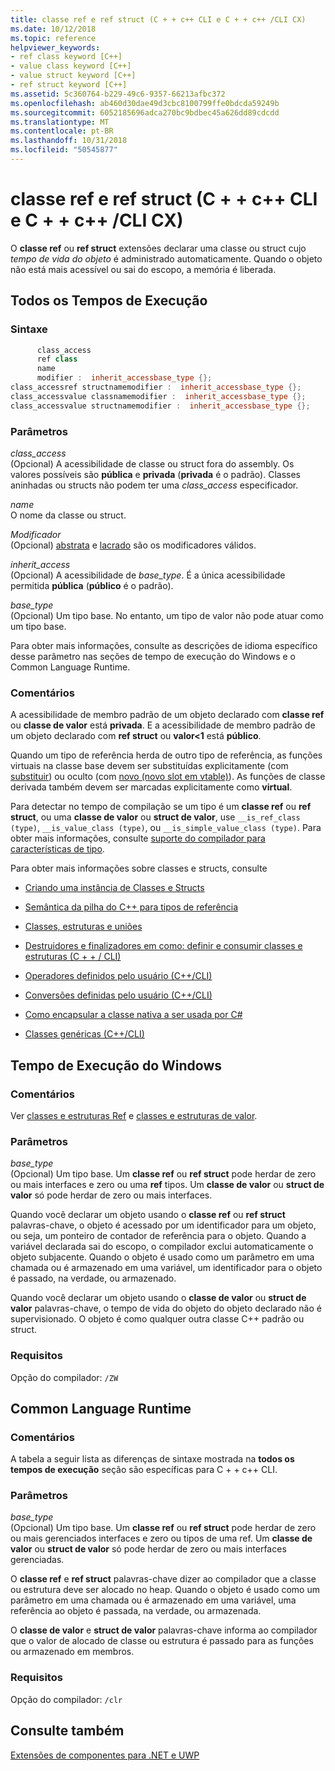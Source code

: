 ```yaml
---
title: classe ref e ref struct (C + + c++ CLI e C + + c++ /CLI CX)
ms.date: 10/12/2018
ms.topic: reference
helpviewer_keywords:
- ref class keyword [C++]
- value class keyword [C++]
- value struct keyword [C++]
- ref struct keyword [C++]
ms.assetid: 5c360764-b229-49c6-9357-66213afbc372
ms.openlocfilehash: ab460d30dae49d3cbc8100799ffe0bdcda59249b
ms.sourcegitcommit: 6052185696adca270bc9bdbec45a626dd89cdcdd
ms.translationtype: MT
ms.contentlocale: pt-BR
ms.lasthandoff: 10/31/2018
ms.locfileid: "50545877"
---
```

# <a name="ref-class-and-ref-struct--ccli-and-ccx"></a>classe ref e ref struct (C + + c++ CLI e C + + c++ /CLI CX)

O **classe ref** ou **ref struct** extensões declarar uma classe ou struct cujo *tempo de vida do objeto* é administrado automaticamente. Quando o objeto não está mais acessível ou sai do escopo, a memória é liberada.

## <a name="all-runtimes"></a>Todos os Tempos de Execução

### <a name="syntax"></a>Sintaxe

```cpp
      class_access
      ref class
      name
      modifier :  inherit_accessbase_type {};
class_accessref structnamemodifier :  inherit_accessbase_type {};
class_accessvalue classnamemodifier :  inherit_accessbase_type {};
class_accessvalue structnamemodifier :  inherit_accessbase_type {};

```

### <a name="parameters"></a>Parâmetros

*class_access*<br/>
(Opcional) A acessibilidade de classe ou struct fora do assembly. Os valores possíveis são **pública** e **privada** (**privada** é o padrão). Classes aninhadas ou structs não podem ter uma *class_access* especificador.

*name*<br/>
O nome da classe ou struct.

*Modificador*<br/>
(Opcional) [abstrata](../windows/abstract-cpp-component-extensions.md) e [lacrado](../windows/sealed-cpp-component-extensions.md) são os modificadores válidos.

*inherit_access*<br/>
(Opcional) A acessibilidade de *base_type*. É a única acessibilidade permitida **pública** (**público** é o padrão).

*base_type*<br/>
(Opcional) Um tipo base. No entanto, um tipo de valor não pode atuar como um tipo base.

Para obter mais informações, consulte as descrições de idioma específico desse parâmetro nas seções de tempo de execução do Windows e o Common Language Runtime.

### <a name="remarks"></a>Comentários

A acessibilidade de membro padrão de um objeto declarado com **classe ref** ou **classe de valor** está **privada**. E a acessibilidade de membro padrão de um objeto declarado com **ref struct** ou **valor&lt;1** está **público**.

Quando um tipo de referência herda de outro tipo de referência, as funções virtuais na classe base devem ser substituídas explicitamente (com [substituir](../windows/override-cpp-component-extensions.md)) ou oculto (com [novo (novo slot em vtable)](../windows/new-new-slot-in-vtable-cpp-component-extensions.md)). As funções de classe derivada também devem ser marcadas explicitamente como **virtual**.

Para detectar no tempo de compilação se um tipo é um **classe ref** ou **ref struct**, ou uma **classe de valor** ou **struct de valor**, use `__is_ref_class (type)`, `__is_value_class (type)`, ou `__is_simple_value_class (type)`. Para obter mais informações, consulte [suporte do compilador para características de tipo](../windows/compiler-support-for-type-traits-cpp-component-extensions.md).

Para obter mais informações sobre classes e structs, consulte

- [Criando uma instância de Classes e Structs](../dotnet/how-to-define-and-consume-classes-and-structs-cpp-cli.md)

- [Semântica da pilha do C++ para tipos de referência](../dotnet/cpp-stack-semantics-for-reference-types.md)

- [Classes, estruturas e uniões](../cpp/classes-and-structs-cpp.md)

- [Destruidores e finalizadores em como: definir e consumir classes e estruturas (C + + / CLI)](../dotnet/how-to-define-and-consume-classes-and-structs-cpp-cli.md#BKMK_Destructors_and_finalizers)

- [Operadores definidos pelo usuário (C++/CLI)](../dotnet/user-defined-operators-cpp-cli.md)

- [Conversões definidas pelo usuário (C++/CLI)](../dotnet/user-defined-conversions-cpp-cli.md)

- [Como encapsular a classe nativa a ser usada por C#](../dotnet/how-to-wrap-native-class-for-use-by-csharp.md)

- [Classes genéricas (C++/CLI)](../windows/generic-classes-cpp-cli.md)

## <a name="windows-runtime"></a>Tempo de Execução do Windows

### <a name="remarks"></a>Comentários

Ver [classes e estruturas Ref](../cppcx/ref-classes-and-structs-c-cx.md) e [classes e estruturas de valor](https://msdn.microsoft.com/library/windows/apps/hh699861.aspx).

### <a name="parameters"></a>Parâmetros

*base_type*<br/>
(Opcional) Um tipo base. Um **classe ref** ou **ref struct** pode herdar de zero ou mais interfaces e zero ou uma **ref** tipos. Um **classe de valor** ou **struct de valor** só pode herdar de zero ou mais interfaces.

Quando você declarar um objeto usando o **classe ref** ou **ref struct** palavras-chave, o objeto é acessado por um identificador para um objeto, ou seja, um ponteiro de contador de referência para o objeto. Quando a variável declarada sai do escopo, o compilador exclui automaticamente o objeto subjacente. Quando o objeto é usado como um parâmetro em uma chamada ou é armazenado em uma variável, um identificador para o objeto é passado, na verdade, ou armazenado.

Quando você declarar um objeto usando o **classe de valor** ou **struct de valor** palavras-chave, o tempo de vida do objeto do objeto declarado não é supervisionado. O objeto é como qualquer outra classe C++ padrão ou struct.

### <a name="requirements"></a>Requisitos

Opção do compilador: `/ZW`

## <a name="common-language-runtime"></a>Common Language Runtime

### <a name="remarks"></a>Comentários

A tabela a seguir lista as diferenças de sintaxe mostrada na **todos os tempos de execução** seção são específicas para C + + c++ CLI.

### <a name="parameters"></a>Parâmetros

*base_type*<br/>
(Opcional) Um tipo base. Um **classe ref** ou **ref struct** pode herdar de zero ou mais gerenciados interfaces e zero ou tipos de uma ref. Um **classe de valor** ou **struct de valor** só pode herdar de zero ou mais interfaces gerenciadas.

O **classe ref** e **ref struct** palavras-chave dizer ao compilador que a classe ou estrutura deve ser alocado no heap. Quando o objeto é usado como um parâmetro em uma chamada ou é armazenado em uma variável, uma referência ao objeto é passada, na verdade, ou armazenada.

O **classe de valor** e **struct de valor** palavras-chave informa ao compilador que o valor de alocado de classe ou estrutura é passado para as funções ou armazenado em membros.

### <a name="requirements"></a>Requisitos

Opção do compilador: `/clr`

## <a name="see-also"></a>Consulte também

[Extensões de componentes para .NET e UWP](../windows/component-extensions-for-runtime-platforms.md)